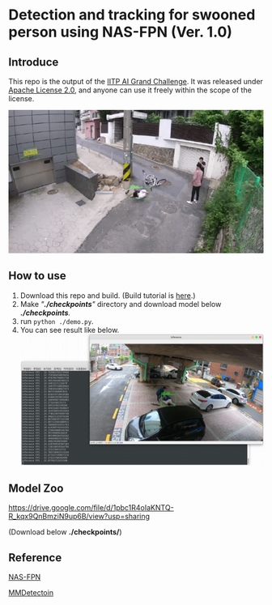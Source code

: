 Detection and tracking for swooned person using NAS-FPN (Ver. 1.0)
========

Introduce
-----
This repo is the output of the [IITP AI Grand Challenge](http://www.ai-challenge.kr/). It was released under [Apache License 2.0](https://github.com/blackCmd/nas-fpn/blob/main/LICENSE), and anyone can use it freely within the scope of the license.

![demo image](resources/sample_slow.gif)

How to use
-------
1. Download this repo and build. (Build tutorial is [here](https://mmdetection.readthedocs.io/en/latest/get_started.html#installation).)
2. Make *"**./checkpoints**"* directory and download model below  ***./checkpoints**.*
3. run ```python ./demo.py```.
4. You can see result like below.
![result_image](resources/inference_result.jpeg)


Model Zoo
-------
https://drive.google.com/file/d/1pbc1R4oIaKNTQ-R_kqx9QnBmziN9up6B/view?usp=sharing

(Download below **./checkpoints/**)

Reference
-----
[NAS-FPN](https://arxiv.org/abs/1904.07392)

[MMDetectoin](https://github.com/open-mmlab/mmdetection)


